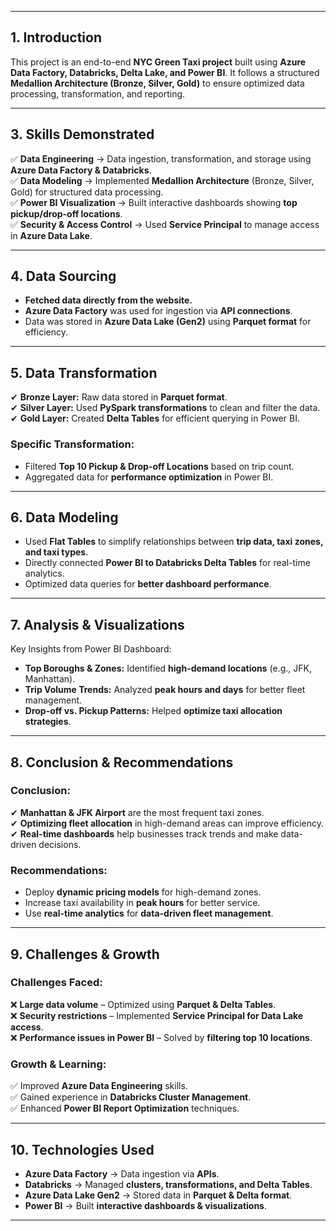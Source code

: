 
---

## **1. Introduction**  
This project is an end-to-end **NYC Green Taxi project** built using **Azure Data Factory, Databricks, Delta Lake, and Power BI**. It follows a structured **Medallion Architecture (Bronze, Silver, Gold)** to ensure optimized data processing, transformation, and reporting.  
 
---

## **3. Skills Demonstrated**  
✅ **Data Engineering** → Data ingestion, transformation, and storage using **Azure Data Factory & Databricks**.  
✅ **Data Modeling** → Implemented **Medallion Architecture** (Bronze, Silver, Gold) for structured data processing.  
✅ **Power BI Visualization** → Built interactive dashboards showing **top pickup/drop-off locations**.  
✅ **Security & Access Control** → Used **Service Principal** to manage access in **Azure Data Lake**.  

---

## **4. Data Sourcing**  
- **Fetched data directly from the website.**  
- **Azure Data Factory** was used for ingestion via **API connections**.  
- Data was stored in **Azure Data Lake (Gen2)** using **Parquet format** for efficiency.  

---

## **5. Data Transformation**  
✔ **Bronze Layer:** Raw data stored in **Parquet format**.  
✔ **Silver Layer:** Used **PySpark transformations** to clean and filter the data.  
✔ **Gold Layer:** Created **Delta Tables** for efficient querying in Power BI.  

### **Specific Transformation:**  
- Filtered **Top 10 Pickup & Drop-off Locations** based on trip count.  
- Aggregated data for **performance optimization** in Power BI.  

---

## **6. Data Modeling**  
- Used **Flat Tables** to simplify relationships between **trip data, taxi zones, and taxi types**.  
- Directly connected **Power BI to Databricks Delta Tables** for real-time analytics.  
- Optimized data queries for **better dashboard performance**.  

---

## **7. Analysis & Visualizations**  
Key Insights from Power BI Dashboard:  
- **Top Boroughs & Zones:** Identified **high-demand locations** (e.g., JFK, Manhattan).  
- **Trip Volume Trends:** Analyzed **peak hours and days** for better fleet management.  
- **Drop-off vs. Pickup Patterns:** Helped **optimize taxi allocation strategies**.  

---

## **8. Conclusion & Recommendations**  

### **Conclusion:**  
✔ **Manhattan & JFK Airport** are the most frequent taxi zones.  
✔ **Optimizing fleet allocation** in high-demand areas can improve efficiency.  
✔ **Real-time dashboards** help businesses track trends and make data-driven decisions.  

### **Recommendations:**  
- Deploy **dynamic pricing models** for high-demand zones.  
- Increase taxi availability in **peak hours** for better service.  
- Use **real-time analytics** for **data-driven fleet management**.  

---

## **9. Challenges & Growth**  

### **Challenges Faced:**  
❌ **Large data volume** – Optimized using **Parquet & Delta Tables**.  
❌ **Security restrictions** – Implemented **Service Principal for Data Lake access**.  
❌ **Performance issues in Power BI** – Solved by **filtering top 10 locations**.  

### **Growth & Learning:**  
✅ Improved **Azure Data Engineering** skills.  
✅ Gained experience in **Databricks Cluster Management**.  
✅ Enhanced **Power BI Report Optimization** techniques.  

---

## **10. Technologies Used**  
- **Azure Data Factory** → Data ingestion via **APIs**.  
- **Databricks** → Managed **clusters, transformations, and Delta Tables**.  
- **Azure Data Lake Gen2** → Stored data in **Parquet & Delta format**.  
- **Power BI** → Built **interactive dashboards & visualizations**.  

---



